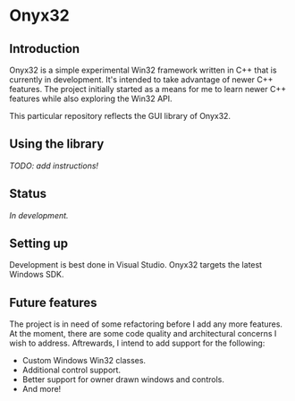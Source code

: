 # Onyx32

## Introduction

Onyx32 is a simple experimental Win32 framework written in C++ that is currently in development. It's intended to take advantage of newer C++ features. The project initially started as a means for me to learn newer C++ features while also exploring the Win32 API.

This particular repository reflects the GUI library of Onyx32.

## Using the library

*TODO: add instructions!*

## Status

_In development._

## Setting up

Development is best done in Visual Studio. Onyx32 targets the latest Windows SDK.

## Future features

The project is in need of some refactoring before I add any more features. At the moment, there are some code quality and architectural concerns I wish to address. Aftrewards, I intend to add support for the following:

* Custom Windows Win32 classes.
* Additional control support.
* Better support for owner drawn windows and controls.
* And more!
